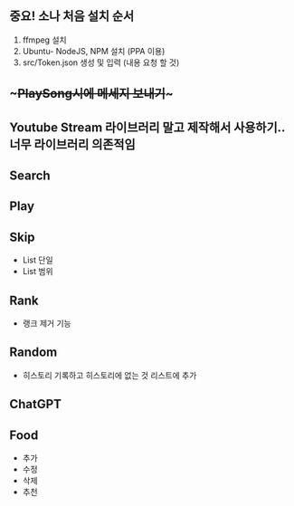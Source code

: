 ## 중요! 소나 처음 설치 순서
1. ffmpeg 설치
2. Ubuntu- NodeJS, NPM 설치 (PPA 이용)
3. src/Token.json 생성 및 입력 (내용 요청 할 것)

## ~~~PlaySong시에 메세지 보내기~~~


## Youtube Stream 라이브러리 말고 제작해서 사용하기.. 너무 라이브러리 의존적임


## Search
## Play
## Skip
- List 단일
- List 범위
## Rank
- 랭크 제거 기능
## Random
- 히스토리 기록하고 히스토리에 없는 것 리스트에 추가
## ChatGPT
## Food
- 추가
- 수정
- 삭제
- 추천